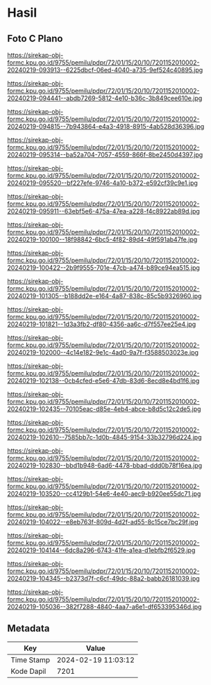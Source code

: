# Hasil

## Foto C Plano

https://sirekap-obj-formc.kpu.go.id/9755/pemilu/pdpr/72/01/15/20/10/7201152010002-20240219-093913--6225dbcf-06ed-4040-a735-9ef524c40895.jpg

https://sirekap-obj-formc.kpu.go.id/9755/pemilu/pdpr/72/01/15/20/10/7201152010002-20240219-094441--abdb7269-5812-4e10-b36c-3b849cee610e.jpg

https://sirekap-obj-formc.kpu.go.id/9755/pemilu/pdpr/72/01/15/20/10/7201152010002-20240219-094815--7b943864-e4a3-4918-8915-4ab528d36396.jpg

https://sirekap-obj-formc.kpu.go.id/9755/pemilu/pdpr/72/01/15/20/10/7201152010002-20240219-095314--ba52a704-7057-4559-866f-8be2450d4397.jpg

https://sirekap-obj-formc.kpu.go.id/9755/pemilu/pdpr/72/01/15/20/10/7201152010002-20240219-095520--bf227efe-9746-4a10-b372-e592cf39c9e1.jpg

https://sirekap-obj-formc.kpu.go.id/9755/pemilu/pdpr/72/01/15/20/10/7201152010002-20240219-095911--63ebf5e6-475a-47ea-a228-f4c8922ab89d.jpg

https://sirekap-obj-formc.kpu.go.id/9755/pemilu/pdpr/72/01/15/20/10/7201152010002-20240219-100100--18f98842-6bc5-4f82-89d4-49f591ab47fe.jpg

https://sirekap-obj-formc.kpu.go.id/9755/pemilu/pdpr/72/01/15/20/10/7201152010002-20240219-100422--2b9f9555-701e-47cb-a474-b89ce94ea515.jpg

https://sirekap-obj-formc.kpu.go.id/9755/pemilu/pdpr/72/01/15/20/10/7201152010002-20240219-101305--b188dd2e-e164-4a87-838c-85c5b9326960.jpg

https://sirekap-obj-formc.kpu.go.id/9755/pemilu/pdpr/72/01/15/20/10/7201152010002-20240219-101821--1d3a3fb2-df80-4356-aa6c-d7f557ee25e4.jpg

https://sirekap-obj-formc.kpu.go.id/9755/pemilu/pdpr/72/01/15/20/10/7201152010002-20240219-102000--4c14e182-9e1c-4ad0-9a7f-f3588503023e.jpg

https://sirekap-obj-formc.kpu.go.id/9755/pemilu/pdpr/72/01/15/20/10/7201152010002-20240219-102138--0cb4cfed-e5e6-47db-83d6-8ecd8e4bd1f6.jpg

https://sirekap-obj-formc.kpu.go.id/9755/pemilu/pdpr/72/01/15/20/10/7201152010002-20240219-102435--70105eac-d85e-4eb4-abce-b8d5c12c2de5.jpg

https://sirekap-obj-formc.kpu.go.id/9755/pemilu/pdpr/72/01/15/20/10/7201152010002-20240219-102610--7585bb7c-1d0b-4845-9154-33b32796d224.jpg

https://sirekap-obj-formc.kpu.go.id/9755/pemilu/pdpr/72/01/15/20/10/7201152010002-20240219-102830--bbd1b948-6ad6-4478-bbad-ddd0b78f16ea.jpg

https://sirekap-obj-formc.kpu.go.id/9755/pemilu/pdpr/72/01/15/20/10/7201152010002-20240219-103520--cc4129b1-54e6-4e40-aec9-b920ee55dc71.jpg

https://sirekap-obj-formc.kpu.go.id/9755/pemilu/pdpr/72/01/15/20/10/7201152010002-20240219-104022--e8eb763f-809d-4d2f-ad55-8c15ce7bc29f.jpg

https://sirekap-obj-formc.kpu.go.id/9755/pemilu/pdpr/72/01/15/20/10/7201152010002-20240219-104144--6dc8a296-6743-41fe-a1ea-d1ebfb2f6529.jpg

https://sirekap-obj-formc.kpu.go.id/9755/pemilu/pdpr/72/01/15/20/10/7201152010002-20240219-104345--b2373d7f-c6cf-49dc-88a2-babb26181039.jpg

https://sirekap-obj-formc.kpu.go.id/9755/pemilu/pdpr/72/01/15/20/10/7201152010002-20240219-105036--382f7288-4840-4aa7-a6e1-df653395346d.jpg


## Metadata

| Key        | Value               |
| ---------- | ------------------- |
| Time Stamp | 2024-02-19 11:03:12 |
| Kode Dapil | 7201                |



